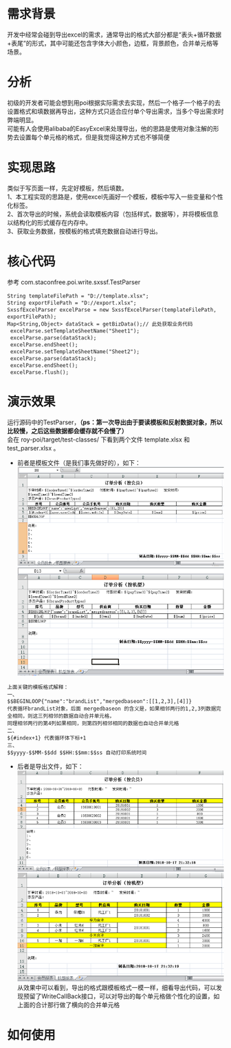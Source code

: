 # 需求背景

开发中经常会碰到导出excel的需求，通常导出的格式大部分都是“表头+循环数据+表尾”的形式，其中可能还包含字体大小颜色，边框，背景颜色，合并单元格等场景。

# 分析

初级的开发者可能会想到用poi根据实际需求去实现，然后一个格子一个格子的去设置格式和填数据再导出，这种方式只适合应付单个导出需求，当多个导出需求时弊端明显。<br>
可能有人会使用alibaba的EasyExcel来处理导出，他的思路是使用对象注解的形势去设置每个单元格的格式，但是我觉得这种方式也不够简便<br>

# 实现思路

类似于写页面一样，先定好模板，然后填数。<br>
1、本工程实现的思路是，使用excel先画好一个模板，模板中写入一些变量和个性化标签。<br>
2、首次导出的时候，系统会读取模板内容（包括样式，数据等），并将模板信息以结构化的形式缓存在内存中。<br>
3、获取业务数据，按模板的格式填充数据自动进行导出。<br>

# 核心代码

参考 com.staconfree.poi.write.sxssf.TestParser
```
String templateFilePath = "D://template.xlsx";
String exportFilePath = "D://export.xlsx";
SxssfExcelParser excelParse = new SxssfExcelParser(templateFilePath, exportFilePath);
Map<String,Object> dataStack = getBizData();// 此处获取业务代码
 excelParse.setTemplateSheetName("Sheet1");
 excelParse.parse(dataStack);
 excelParse.endSheet();
 excelParse.setTemplateSheetName("Sheet2");
 excelParse.parse(dataStack);
 excelParse.endSheet();
 excelParse.flush();
```
# 演示效果

运行源码中的TestParser，**（ps：第一次导出由于要读模板和反射数据对象，所以比较慢，之后这些数据都会缓存就不会慢了）**<br>
会在 roy-poi/target/test-classes/ 下看到两个文件 template.xlsx 和 test_parser.xlsx 。<br>
- 前者是模板文件（是我们事先做好的），如下：<br>
![sheet1](https://github.com/staconfree/roy-poi/raw/master/readme_pic/template-sheet1.png)
![sheet2](https://github.com/staconfree/roy-poi/raw/master/readme_pic/template-sheet2.png)
```
上面关键的模板格式解释：
一、
$$BEGINLOOP{"name":"brandList","mergedbaseon":[[1,2,3],[4]]}
代表循环brandList对象，后面 mergedbaseon 的含义是，如果相邻两行的1,2,3列数据完全相同，则这三列相邻的数据自动合并单元格，
同理相邻两行的第4列如果相同，则第四列相邻相同的数据也自动合并单元格
二、
${#index+1} 代表循环体下标+1
三、
$$yyyy-$$MM-$$dd $$HH:$$mm:$$ss 自动打印系统时间
```
- 后者是导出文件，如下：<br>
![export1](https://github.com/staconfree/roy-poi/raw/master/readme_pic/export-sheet1.png)
![export2](https://github.com/staconfree/roy-poi/raw/master/readme_pic/export-sheet2.png)
<br>从效果中可以看到，导出的格式跟模板格式一模一样，细看导出代码，可以发现预留了WriteCallBack接口，可以对导出的每个单元格做个性化的设置，如上面的合计那行做了横向的合并单元格

# 如何使用

